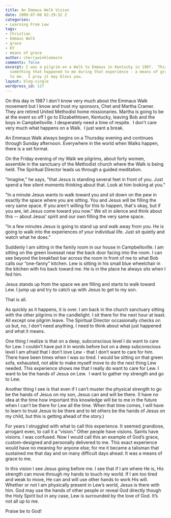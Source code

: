 ```yaml
---
title: An Emmaus Walk Vision
date: 2009-07-08 02:29:32 Z
categories:
- Learning From Lew
tags:
- Christian
- Emmaus Walk
- grace
- KY
- means of grace
author: cherrywinklemoore
comments: false
excerpt: I was a pilgrim on a Walk to Emmaus in Kentucky in 1987.  This story is about
  something that happened to me during that experience - a means of grace from God
  to me.  I pray it may bless you.
layout: blog-single
wordpress_id: 127
---
```


On this day in 1987 I don't know very much about the Emmaus Walk movement but I know and trust my sponsors, Chet and Martha Cramer. They are retired United Methodist home missionaries. Martha is going to be at the event so off I go to Elizabethtown, Kentucky, leaving Bob and the boys in Campbellsville. I desperately need a time of respite.  I don't care very much what happens on a Walk.  I just want a break.

An Emmaus Walk always begins on a Thursday evening and continues through Sunday afternoon. Everywhere in the world when Walks happen, there is a set format.

On the Friday evening of my Walk we pilgrims, about forty women, assemble in the sanctuary of the Methodist church where the Walk is being held. The Spiritual Director leads us through a guided meditation.

"Imagine," he says, "that Jesus is standing several feet in front of you. Just spend a few silent moments thinking about that. Look at him looking at you."

"In a minute Jesus wants to walk toward you and sit down on the pew in exactly the space where you are sitting. You and Jesus will be filling the very same space. If you aren't willing for this to happen, that's okay, but if you are, let Jesus come toward you now." We sit in silence and think about this -- about Jesus' spirit and our own filling the very same space.

"In a few minutes Jesus is going to stand up and walk away from you. He is going to walk into the experiences of your individual life. Just sit quietly and watch what he does."

Suddenly I am sitting in the family room in our house in Campbellsville. I am sitting on the green loveseat near the back door facing into the room. I can see beyond the breakfast bar across the room in front of me to what Bob calls our “one-fanny” kitchen. Lew is sitting in his small blue wheelchair in the kitchen with his back toward me. He is in the place he always sits when I fed him.

Jesus stands up from the space we are filling and starts to walk toward Lew. I jump up and try to catch up with Jesus to get to my son.

That is all.

As quickly as it happens, it is over. I am back in the church sanctuary sitting with the other pilgrims in the candlelight. I sit there for the next hour at least. All except one pilgrim leave. The Spiritual Director occasionally checks on us but, no, I don’t need anything. I need to think about what just happened and what it means.

One thing I realize is that on a deep, subconscious level I do want to care for Lew. I couldn’t have put it in words before but on a deep subconscious level I am afraid that I don’t love Lew - that I don’t want to care for him. There have been times when I was so tired. I would be sitting on that green sofa, exhausted, not able to make myself move to do the next thing Lew needed. This experience shows me that I really do want to care for Lew. I want to be the hands of Jesus on Lew.  I want to gather my strength and go to Lew.

Another thing I see is that even if I can’t muster the physical strength to go be the hands of Jesus on my son, Jesus can and will be there. (I have no idea at the time how important this knowledge will be to me in the future when I can’t be there for Lew all the time. When that time comes, I will have to learn to trust Jesus to be there and to let others be the hands of Jesus on my child, but this is getting ahead of the story.)

For years I struggled with what to call this experience. It seemed grandiose, arrogant even, to call it a “vision.” Other people have visions. Saints have visions. I was confused. Now I would call this an example of God’s grace, custom-designed and personally delivered to me. This exact experience would have no meaning for anyone else; for me it became a talisman that sustained me that day and on many difficult days ahead. It was a means of grace to me.

In this vision I see Jesus going before me. I see that if I am where He is, His strength can move through my hands to touch my world. If I am too tired and weak to move, He can and will use other hands to work His will. Whether or not I am physically present in Lew’s world, Jesus is there with him. God may use the hands of other people or reveal God directly though the Holy Spirit but in any case, Lew is surrounded by the love of God. It’s not all up to me.

Praise be to God!
